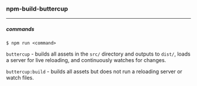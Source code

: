 ### npm-build-buttercup
---

##### commands

`$ npm run <command>`

`buttercup` - builds all assets in the `src/` directory and outputs to `dist/`, loads a server for live reloading, and continuously watches for changes.

`buttercup:build` - builds all assets but does not run a reloading server or watch files.
